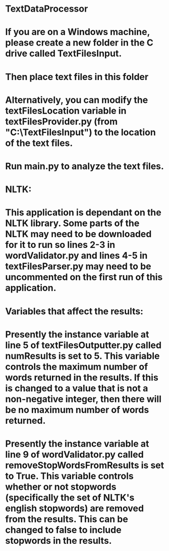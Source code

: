 # TextDataProcessor
#
# If you are on a Windows machine, please create a new folder in the C drive called TextFilesInput.
# Then place text files in this folder
#
# Alternatively, you can modify the textFilesLocation variable in textFilesProvider.py (from "C:\\TextFilesInput") to the location of the text files.
#
# Run main.py to analyze the text files.
#
# NLTK:
# This application is dependant on the NLTK library. Some parts of the NLTK may need to be downloaded for it to run so lines 2-3 in wordValidator.py and lines 4-5 in textFilesParser.py may need to be uncommented on the first run of this application.
#
# Variables that affect the results:
# Presently the instance variable at line 5 of textFilesOutputter.py called numResults is set to 5. This variable controls the maximum number of words returned in the results. If this is changed to a value that is not a non-negative integer, then there will be no maximum number of words returned.
# Presently the instance variable at line 9 of wordValidator.py called removeStopWordsFromResults is set to True. This variable controls whether or not stopwords (specifically the set of NLTK's english stopwords) are removed from the results. This can be changed to false to include stopwords in the results.
